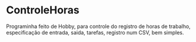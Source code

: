 # ControleHoras
Programinha feito de Hobby, para controle do registro de horas de trabalho, especificação de entrada, saida, tarefas, registro num CSV, bem simples.
